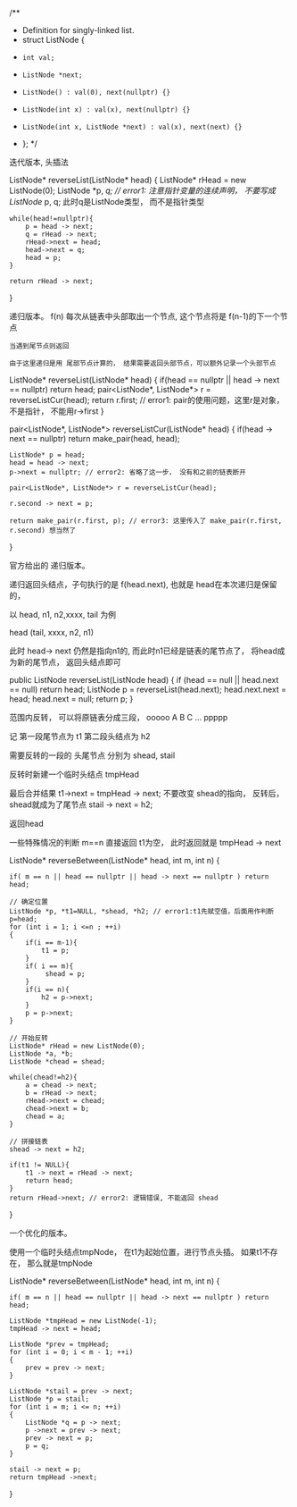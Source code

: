 
/**
 * Definition for singly-linked list.
 * struct ListNode {
 *     int val;
 *     ListNode *next;
 *     ListNode() : val(0), next(nullptr) {}
 *     ListNode(int x) : val(x), next(nullptr) {}
 *     ListNode(int x, ListNode *next) : val(x), next(next) {}
 * };
 */


迭代版本, 头插法

ListNode* reverseList(ListNode* head) {
    ListNode* rHead = new ListNode(0);
    ListNode *p, *q; // error1: 注意指针变量的连续声明， 不要写成 ListNode* p, q; 此时q是ListNode类型， 而不是指针类型

    while(head!=nullptr){
        p = head -> next;
        q = rHead -> next;
        rHead->next = head;
        head->next = q;
        head = p;
    }

    return rHead -> next;
}

递归版本。 
f(n)
    每次从链表中头部取出一个节点, 这个节点将是 f(n-1)的下一个节点

    当遇到尾节点则返回

    由于这里递归是用 尾部节点计算的， 结果需要返回头部节点，可以额外记录一个头部节点

ListNode* reverseList(ListNode* head) {
    if(head == nullptr || head -> next == nullptr) return head;
    pair<ListNode*, ListNode*> r = reverseListCur(head);
    return r.first; // error1: pair的使用问题，这里r是对象，不是指针， 不能用r->first
}

pair<ListNode*, ListNode*> reverseListCur(ListNode* head) {
    if(head -> next == nullptr) return make_pair(head, head);

    ListNode* p = head;
    head = head -> next;
    p->next = nullptr; // error2: 省略了这一步， 没有和之前的链表断开

    pair<ListNode*, ListNode*> r = reverseListCur(head);

    r.second -> next = p;

    return make_pair(r.first, p); // error3: 这里传入了 make_pair(r.first, r.second) 想当然了
}


官方给出的 递归版本。



递归返回头结点，子句执行的是 f(head.next), 也就是 head在本次递归是保留的，

以 head, n1, n2,xxxx, tail 为例

head (tail, xxxx, n2, n1)

此时 head-> next 仍然是指向n1的, 而此时n1已经是链表的尾节点了， 将head成为新的尾节点， 返回头结点即可

public ListNode reverseList(ListNode head) {
    if (head == null || head.next == null) return head;
    ListNode p = reverseList(head.next);
    head.next.next = head;
    head.next = null;
    return p;
}


范围内反转， 可以将原链表分成三段， ooooo A B C ... ppppp

记 第一段尾节点为 t1
第二段头结点为 h2

需要反转的一段的 头尾节点 分别为 shead, stail

反转时新建一个临时头结点 tmpHead

最后合并结果
    t1->next = tmpHead -> next;
    不要改变 shead的指向， 反转后， shead就成为了尾节点
    stail -> next = h2;

返回head

一些特殊情况的判断
    m==n 直接返回
    t1为空， 此时返回就是 tmpHead -> next



ListNode* reverseBetween(ListNode* head, int m, int n) {

    if( m == n || head == nullptr || head -> next == nullptr ) return head;

    // 确定位置
    ListNode *p, *t1=NULL, *shead, *h2; // error1:t1先赋空值，后面用作判断
    p=head;
    for (int i = 1; i <=n ; ++i)
    {
        if(i == m-1){
            t1 = p;
        }
        if( i == m){
             shead = p;
        }
        if(i == n){
            h2 = p->next;
        }
        p = p->next;
    }

    // 开始反转
    ListNode* rHead = new ListNode(0);
    ListNode *a, *b;
    ListNode *chead = shead;

    while(chead!=h2){
        a = chead -> next;
        b = rHead -> next;
        rHead->next = chead;
        chead->next = b;
        chead = a;
    }

    // 拼接链表
    shead -> next = h2;

    if(t1 != NULL){
        t1 -> next = rHead -> next; 
        return head;
    }
    return rHead->next; // error2: 逻辑错误, 不能返回 shead
    
}


一个优化的版本。

使用一个临时头结点tmpNode， 在t1为起始位置，进行节点头插。 如果t1不存在， 那么就是tmpNode

ListNode* reverseBetween(ListNode* head, int m, int n) {

    if( m == n || head == nullptr || head -> next == nullptr ) return head;

    ListNode *tmpHead = new ListNode(-1);
    tmpHead -> next = head;

    ListNode *prev = tmpHead;
    for (int i = 0; i < m - 1; ++i)
    {
        prev = prev -> next;
    }

    ListNode *stail = prev -> next;
    ListNode *p = stail;
    for (int i = m; i <= n; ++i)
    {
        ListNode *q = p -> next;
        p ->next = prev -> next;
        prev -> next = p;
        p = q;
    }

    stail -> next = p;
    return tmpHead ->next;

}